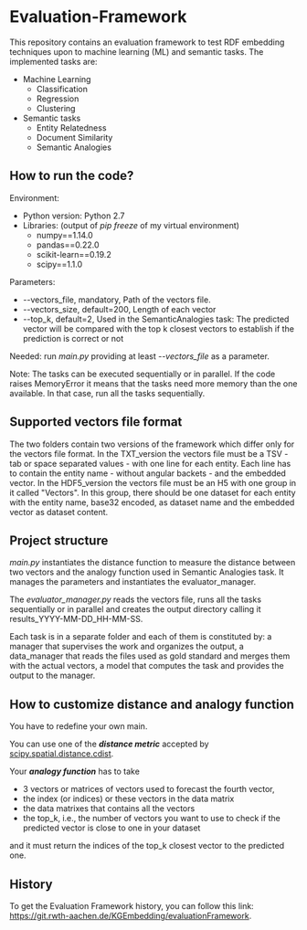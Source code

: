# Evaluation-Framework

This repository contains an evaluation framework to test RDF embedding techniques upon to machine learning (ML) and semantic tasks.
The implemented tasks are:
- Machine Learning
    - Classification
    - Regression
    - Clustering
- Semantic tasks
    - Entity Relatedness
    - Document Similarity
    - Semantic Analogies

## How to run the code? 
Environment: 
- Python version: Python 2.7
- Libraries: (output of _pip freeze_ of my virtual environment)
    - numpy==1.14.0
    - pandas==0.22.0
    - scikit-learn==0.19.2
    - scipy==1.1.0

Parameters:
- --vectors_file, mandatory, Path of the vectors file. 
- --vectors_size, default=200, Length of each vector
- --top_k, default=2, Used in the SemanticAnalogies task: The predicted vector will be compared with the top k closest vectors to establish if the prediction is correct or not

Needed: run _main.py_ providing at least _--vectors_file_ as a parameter.

Note: The tasks can be executed sequentially or in parallel. If the code raises MemoryError it means that the tasks need more memory than the one available. In that case, run all the tasks sequentially.

## Supported vectors file format
The two folders contain two versions of the framework which differ only for the vectors file format. 
In the TXT_version the vectors file must be a TSV - tab or space separated values - with one line for each entity. 
Each line has to contain the entity name - without angular backets - and the embedded vector. 
In the HDF5_version the vectors file must be an H5 with one group in it called "Vectors". 
In this group, there should be one dataset for each entity with the entity name, base32 encoded, as dataset name and the embedded vector as dataset content.

## Project structure
_main.py_ instantiates the distance function to measure the distance between two vectors and the analogy function used in Semantic Analogies task.
It manages the parameters and instantiates the evaluator_manager. 

The _evaluator\_manager.py_ reads the vectors file, runs all the tasks sequentially or in parallel and creates the output directory calling it results\_YYYY-MM-DD\_HH-MM-SS.

Each task is in a separate folder and each of them is constituted by:
    a manager that supervises the work and organizes the output,
    a data\_manager that reads the files used as gold standard and merges them with the actual vectors,
    a model that computes the task and provides the output to the manager.

## How to customize distance and analogy function
You have to redefine your own main.
    
You can use one of the **_distance metric_** accepted by [scipy.spatial.distance.cdist](https://docs.scipy.org/doc/scipy/reference/generated/scipy.spatial.distance.cdist.html).

Your **_analogy function_** has to take 

- 3 vectors or matrices of vectors used to forecast the fourth vector,
- the index (or indices) or these vectors in the data matrix
- the data matrixes that contains all the vectors
- the top_k, i.e., the number of vectors you want to use to check if the predicted vector is close to one in your dataset

and it must return the indices of the top_k closest vector to the predicted one.

## History
To get the Evaluation Framework history, you can follow this link: https://git.rwth-aachen.de/KGEmbedding/evaluationFramework.
